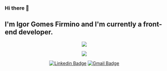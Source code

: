 ### Hi there 👋

## I'm Igor Gomes Firmino and I'm currently a front-end developer. 

<p align="center">
  <img align="center" src="https://github-readme-stats.vercel.app/api?username=igorgms&show_icons=true&theme=dark"> 
</p>

<p align="center">
  <img align="center" src="https://github-readme-stats.vercel.app/api/top-langs/?username=igorgms&layout=compact&theme=dark"> 
</p>

<p align="center">
<a href="https://www.linkedin.com/in/igorgomes8/" target="blank"><img alt="Linkedin Badge" src="https://img.shields.io/badge/-Igor%20Gomes%20Firmino-00BFFF?style=flat-square&logo=Linkedin&logoColor=white&link=https://www.linkedin.com/in/igorgomes8/"/></a>
<a href="igorgmsf@gmail.com" target="blank"><img alt="Gmail Badge" src="https://img.shields.io/badge/-igorgmsf@gmail.com-DC143C?style=flat-square&logo=Gmail&logoColor=white&link=mailto:muttiyuri@gmail.com"/></a>
</p>

<!--
**igorgms/igorgms** is a ✨ _special_ ✨ repository because its `README.md` (this file) appears on your GitHub profile.

Here are some ideas to get you started:

- 🔭 I’m currently working on ...
- 🌱 I’m currently learning ...
- 👯 I’m looking to collaborate on ...
- 🤔 I’m looking for help with ...
- 💬 Ask me about ...
- 📫 How to reach me: ...
- 😄 Pronouns: ...
- ⚡ Fun fact: ...
-->
